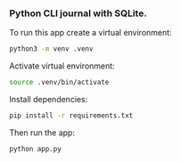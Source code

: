 ### Python CLI journal with SQLite.

To run this app create a virtual environment:

```bash
python3 -m venv .venv
```

Activate virtual environment:

```bash
source .venv/bin/activate
```

Install dependencies:

```bash
pip install -r requirements.txt
```

Then run the app:

```bash
python app.py
```
